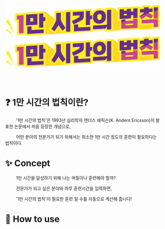 <br>
<br>
<br>
<div align="center">
  <img src="./img/title.png" width="500px">
</div>
<div align="center">
  <img src="./img/title.png" width="500px">
</div>
<br>
<br>
<br>
  <h1>❓ 1만 시간의 법칙이란?</h1>
  <p>&nbsp&nbsp&nbsp&nbsp&nbsp&nbsp&nbsp&nbsp&nbsp'1만 시간의 법칙'은 1993년 심리학자 앤더스 에릭슨(K. Anders Ericsson)이 발표한 논문에서 처음 등장한 개념으로,<br></p>
  <p>&nbsp&nbsp&nbsp&nbsp&nbsp&nbsp&nbsp&nbsp&nbsp어떤 분야의 전문가가 되기 위해서는 최소한 1만 시간 정도의 훈련이 필요하다는 법칙이다.</p>

  <h1>✨ Concept</h1>
  <p>&nbsp&nbsp&nbsp&nbsp&nbsp&nbsp&nbsp&nbsp&nbsp1만 시간을 달성하기 위해 나는 며칠이나 훈련해야 할까?</p>
  <p>&nbsp&nbsp&nbsp&nbsp&nbsp&nbsp&nbsp&nbsp&nbsp전문가가 되고 싶은 분야와 하루 훈련시간을 입력하면,</p>
  <p>&nbsp&nbsp&nbsp&nbsp&nbsp&nbsp&nbsp&nbsp&nbsp'1만 시간의 법칙'이 필요한 훈련 일 수를 자동으로 계산해 줍니다!</p>
  <h1>👀 How to use</h1>
  

